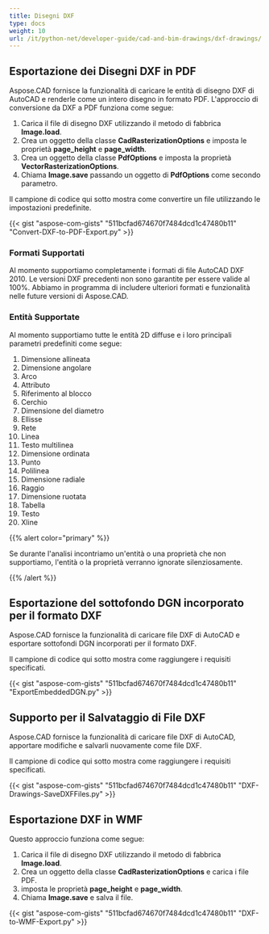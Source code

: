 ```yaml
---
title: Disegni DXF
type: docs
weight: 10
url: /it/python-net/developer-guide/cad-and-bim-drawings/dxf-drawings/
---
```


## **Esportazione dei Disegni DXF in PDF**

Aspose.CAD fornisce la funzionalità di caricare le entità di disegno DXF di AutoCAD e renderle come un intero disegno in formato PDF. L'approccio di conversione da DXF a PDF funziona come segue:

1. Carica il file di disegno DXF utilizzando il metodo di fabbrica **Image.load**.
1. Crea un oggetto della classe **CadRasterizationOptions** e imposta le proprietà **page_height** e **page_width**.
1. Crea un oggetto della classe **PdfOptions** e imposta la proprietà **VectorRasterizationOptions**.
1. Chiama **Image.save** passando un oggetto di **PdfOptions** come secondo parametro.

Il campione di codice qui sotto mostra come convertire un file utilizzando le impostazioni predefinite.

{{< gist "aspose-com-gists" "511bcfad674670f7484dcd1c47480b11" "Convert-DXF-to-PDF-Export.py" >}}

### **Formati Supportati**

Al momento supportiamo completamente i formati di file AutoCAD DXF 2010. Le versioni DXF precedenti non sono garantite per essere valide al 100%. Abbiamo in programma di includere ulteriori formati e funzionalità nelle future versioni di Aspose.CAD.

### **Entità Supportate**

Al momento supportiamo tutte le entità 2D diffuse e i loro principali parametri predefiniti come segue:

1. Dimensione allineata
1. Dimensione angolare
1. Arco
1. Attributo
1. Riferimento al blocco
1. Cerchio
1. Dimensione del diametro
1. Ellisse
1. Rete
1. Linea
1. Testo multilinea
1. Dimensione ordinata
1. Punto
1. Polilinea
1. Dimensione radiale
1. Raggio
1. Dimensione ruotata
1. Tabella
1. Testo
1. Xline

{{% alert color="primary" %}}

Se durante l'analisi incontriamo un'entità o una proprietà che non supportiamo, l'entità o la proprietà verranno ignorate silenziosamente.

{{% /alert %}}

## **Esportazione del sottofondo DGN incorporato per il formato DXF**

Aspose.CAD fornisce la funzionalità di caricare file DXF di AutoCAD e esportare sottofondi DGN incorporati per il formato DXF.

Il campione di codice qui sotto mostra come raggiungere i requisiti specificati.

{{< gist "aspose-com-gists" "511bcfad674670f7484dcd1c47480b11" "ExportEmbeddedDGN.py" >}}

## **Supporto per il Salvataggio di File DXF**

Aspose.CAD fornisce la funzionalità di caricare file DXF di AutoCAD, apportare modifiche e salvarli nuovamente come file DXF.

Il campione di codice qui sotto mostra come raggiungere i requisiti specificati.

{{< gist "aspose-com-gists" "511bcfad674670f7484dcd1c47480b11" "DXF-Drawings-SaveDXFFiles.py" >}}

## **Esportazione DXF in WMF**

Questo approccio funziona come segue:

1. Carica il file di disegno DXF utilizzando il metodo di fabbrica **Image.load**.
1. Crea un oggetto della classe **CadRasterizationOptions** e carica i file PDF.
1. imposta le proprietà **page_height** e **page_width**.
1. Chiama **Image.save** e salva il file.

{{< gist "aspose-com-gists" "511bcfad674670f7484dcd1c47480b11" "DXF-to-WMF-Export.py" >}}
